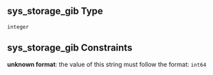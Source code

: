 ## sys\_storage\_gib Type

`integer`

## sys\_storage\_gib Constraints

**unknown format**: the value of this string must follow the format: `int64`
